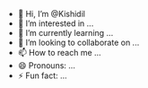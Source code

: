 - 👋 Hi, I’m @Kishidil
- 👀 I’m interested in ...
- 🌱 I’m currently learning ...
- 💞️ I’m looking to collaborate on ...
- 📫 How to reach me ...
- 😄 Pronouns: ...
- ⚡ Fun fact: ...

<!---
Kishidil/Kishidil is a ✨ special ✨ repository because its `README.md` (this file) appears on your GitHub profile.
You can click the Preview link to take a look at your changes.
--->
